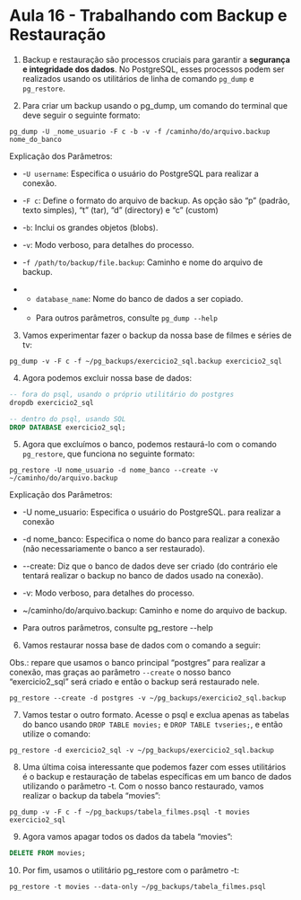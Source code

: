 # Aula 16 - Trabalhando com Backup e Restauração
1. Backup e restauração são processos cruciais para garantir a **segurança e integridade dos dados**. No PostgreSQL, esses processos podem ser realizados usando os utilitários de linha de comando `pg_dump` e `pg_restore`.

2. Para criar um backup usando o pg_dump, um comando do terminal que deve seguir o seguinte formato:

```
pg_dump -U _nome_usuario -F c -b -v -f /caminho/do/arquivo.backup nome_do_banco
```

Explicação dos Parâmetros:

- -`U username`: Especifica o usuário do PostgreSQL para realizar a conexão.

- -`F c`: Define o formato do arquivo de backup. As opção são “p” (padrão, texto simples), “t” (tar), “d” (directory) e “c” (custom)

- -`b`: Inclui os grandes objetos (blobs).

- -`v`: Modo verboso, para detalhes do processo.

- -`f /path/to/backup/file.backup`: Caminho e nome do arquivo de backup.

- - `database_name`: Nome do banco de dados a ser copiado.

- - Para outros parâmetros, consulte `pg_dump --help`

3. Vamos experimentar fazer o backup da nossa base de filmes e séries de tv:

```
pg_dump -v -F c -f ~/pg_backups/exercicio2_sql.backup exercicio2_sql
```

4. Agora podemos excluir nossa base de dados:

```sql
-- fora do psql, usando o próprio utilitário do postgres
dropdb exercicio2_sql

-- dentro do psql, usando SQL
DROP DATABASE exercicio2_sql;
```

5. Agora que excluímos o banco, podemos restaurá-lo com o comando `pg_restore`, que funciona no seguinte formato:

```
pg_restore -U nome_usuario -d nome_banco --create -v ~/caminho/do/arquivo.backup
```

Explicação dos Parâmetros:

- -U nome_usuario: Especifica o usuário do PostgreSQL. para realizar a conexão

- -d nome_banco: Especifica o nome do banco para realizar a conexão (não necessariamente o banco a ser restaurado).

- --create: Diz que o banco de dados deve ser criado (do contrário ele tentará realizar o backup no banco de dados usado na conexão).

- -v: Modo verboso, para detalhes do processo.

- ~/caminho/do/arquivo.backup: Caminho e nome do arquivo de backup.

- Para outros parâmetros, consulte pg_restore --help

6. Vamos restaurar nossa base de dados com o comando a seguir:

Obs.: repare que usamos o banco principal “postgres” para realizar a conexão, mas graças ao parâmetro `--create` o nosso banco “exercicio2_sql” será criado e então o backup será restaurado nele.

```
pg_restore --create -d postgres -v ~/pg_backups/exercicio2_sql.backup
```

7. Vamos testar o outro formato. Acesse o psql e exclua apenas as tabelas do banco usando `DROP TABLE movies;` e `DROP TABLE tvseries;`, e então utilize o comando:

```
pg_restore -d exercicio2_sql -v ~/pg_backups/exercicio2_sql.backup
```

8. Uma última coisa interessante que podemos fazer com esses utilitários é o backup e restauração de tabelas específicas em um banco de dados utilizando o parâmetro -t. Com o nosso banco restaurado, vamos realizar o backup da tabela “movies”:

```
pg_dump -v -F c -f ~/pg_backups/tabela_filmes.psql -t movies exercicio2_sql
```

9. Agora vamos apagar todos os dados da tabela “movies”:

```sql
DELETE FROM movies;
```

10. Por fim, usamos o utilitário pg_restore com o parâmetro -t:

```
pg_restore -t movies --data-only ~/pg_backups/tabela_filmes.psql
```